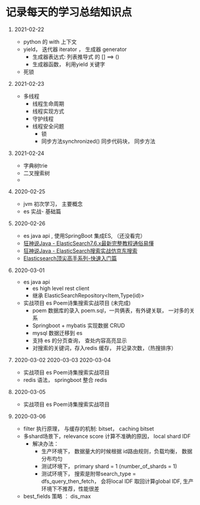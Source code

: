 # 记录每天的学习总结知识点
1. 2021-02-22
    - python 的 with 上下文
    - yield， 迭代器 iterator ， 生成器 generator
        - 生成器表达式: 列表推导式 的 [] ==> ()
        - 生成器函数， 利用yield 关键字
    - 死锁
    
2. 2021-02-23
    - 多线程
        - 线程生命周期
        - 线程实现方式
        - 守护线程
        - 线程安全问题
            - 锁
            - 同步方法synchronized() 同步代码块， 同步方法
3. 2021-02-24 
    - 字典树trie
    - 二叉搜索树
    - 
4. 2020-02-25
    - jvm 初次学习， 主要概念
    - es 实战- 基础篇  
5. 2020-02-26 
    - es java api , 使用SpringBoot 集成ES, （还没看完）
    - [狂神说Java - ElasticSearch7.6.x最新完整教程通俗易懂](https://www.bilibili.com/video/BV17a4y1x7zq?p=12)
    - [狂神说Java - ElasticSearch搜索实战仿京东搜索](https://www.bilibili.com/video/BV1Nk4y1R7Hf?p=3&spm_id_from=pageDriver)
    - [Elasticsearch顶尖高手系列-快速入门篇](https://www.bilibili.com/video/BV1p4411h7sR?p=73&spm_id_from=pageDriver)
    
6. 2020-03-01 
    - es java api 
        - es high level rest client
        - 继承 ElasticSearchRepository<Item,Type(id)> 
    - 实战项目 es Poem诗集搜索实战项目 (未完成)
        - poem 数据库的录入 poem.sql，一共俩表，有外键关联， 一对多的关系
        - Springboot + mybatis 实现数据 CRUD
        - mysql 数据迁移到 es
        - 支持 es 的分页查询， 查处内容高亮显示 
        - 对搜索的关键词，存入redis 缓存， 并记录次数，（热搜排序）
7. 2020-03-02 2020-03-03 2020-03-04
    - 实战项目 es Poem诗集搜索实战项目
    - redis 语法， springboot 整合 redis 
8. 2020-03-05       
    - 实战项目 es Poem诗集搜索实战项目
    
9. 2020-03-06 
    - filter 执行原理， 与缓存的机制: bitset， caching bitset
    - 多shard场景下，relevance score 计算不准确的原因， local shard IDF
        - 解决办法： 
            - 生产环境下， 数据量大的时候根据 id路由规则，负载均衡， 数据分布均匀
            - 测试环境下， primary shard = 1 (number_of_shards = 1)
            - 测试环境下， 搜索是附带search_type = dfs_query_then_fetch， 会将local IDF 取回计算global IDF, 生产环境下不推荐，性能很差
    - best_fields 策略 ： dis_max          